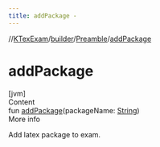 ```yaml
---
title: addPackage -
---
```

//[KTexExam](../../index.md)/[builder](../index.md)/[Preamble](index.md)/[addPackage](add-package.md)



# addPackage  
[jvm]  
Content  
fun [addPackage](add-package.md)(packageName: [String](https://kotlinlang.org/api/latest/jvm/stdlib/kotlin/-string/index.html))  
More info  


Add latex package to exam.

  



